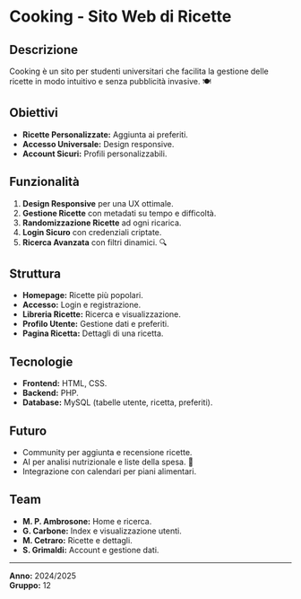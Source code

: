 # Cooking - Sito Web di Ricette

## Descrizione
Cooking è un sito per studenti universitari che facilita la gestione delle ricette in modo intuitivo e senza pubblicità invasive. 🍽️

## Obiettivi
- **Ricette Personalizzate:** Aggiunta ai preferiti.
- **Accesso Universale:** Design responsive.
- **Account Sicuri:** Profili personalizzabili.

## Funzionalità
1. **Design Responsive** per una UX ottimale.
2. **Gestione Ricette** con metadati su tempo e difficoltà.
3. **Randomizzazione Ricette** ad ogni ricarica.
4. **Login Sicuro** con credenziali criptate.
5. **Ricerca Avanzata** con filtri dinamici. 🔍

## Struttura
- **Homepage:** Ricette più popolari.
- **Accesso:** Login e registrazione.
- **Libreria Ricette:** Ricerca e visualizzazione.
- **Profilo Utente:** Gestione dati e preferiti.
- **Pagina Ricetta:** Dettagli di una ricetta.

## Tecnologie
- **Frontend:** HTML, CSS.
- **Backend:** PHP.
- **Database:** MySQL (tabelle utente, ricetta, preferiti).

## Futuro
- Community per aggiunta e recensione ricette.
- AI per analisi nutrizionale e liste della spesa. 🤖
- Integrazione con calendari per piani alimentari.

## Team
- **M. P. Ambrosone:** Home e ricerca.
- **G. Carbone:** Index e visualizzazione utenti.
- **M. Cetraro:** Ricette e dettagli.
- **S. Grimaldi:** Account e gestione dati.

---
**Anno:** 2024/2025  
**Gruppo:** 12

